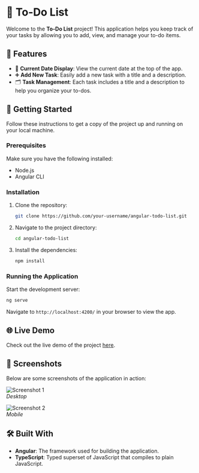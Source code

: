 
# 📝  To-Do List

Welcome to the **To-Do List** project! This application helps you keep track of your tasks by allowing you to add, view, and manage your to-do items.

## 🌟 Features

- 📅 **Current Date Display**: View the current date at the top of the app.
- ➕ **Add New Task**: Easily add a new task with a title and a description.
- 🗂️ **Task Management**: Each task includes a title and a description to help you organize your to-dos.

## 🚀 Getting Started

Follow these instructions to get a copy of the project up and running on your local machine.

### Prerequisites

Make sure you have the following installed:

- Node.js
- Angular CLI

### Installation

1. Clone the repository:
    ```bash
    git clone https://github.com/your-username/angular-todo-list.git
    ```
2. Navigate to the project directory:
    ```bash
    cd angular-todo-list
    ```
3. Install the dependencies:
    ```bash
    npm install
    ```

### Running the Application

Start the development server:

```bash
ng serve
```

Navigate to `http://localhost:4200/` in your browser to view the app.

## 🌐 Live Demo

Check out the live demo of the project [here](https://todo-list-liard-tau.vercel.app/).

## 📸 Screenshots

Below are some screenshots of the application in action:

![Screenshot 1](https://i.ibb.co/0ZCHQQR/localhost-4200.png)  
*Desktop*

![Screenshot 2](https://i.ibb.co/qD2CJ5B/Captura-de-tela-2024-08-18-192705.png)  
*Mobile*

## 🛠️ Built With

- **Angular**: The framework used for building the application.
- **TypeScript**: Typed superset of JavaScript that compiles to plain JavaScript.

